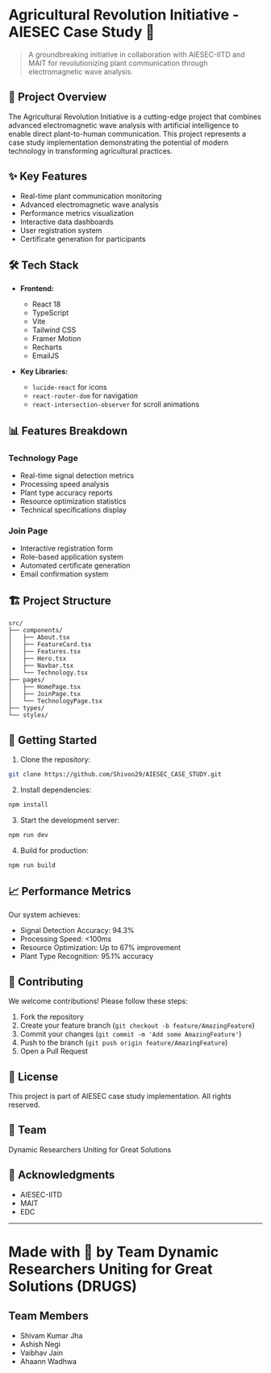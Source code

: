 # Agricultural Revolution Initiative - AIESEC Case Study 🌱

> A groundbreaking initiative in collaboration with AIESEC-IITD and MAIT for revolutionizing plant communication through electromagnetic wave analysis.

## 🚀 Project Overview

The Agricultural Revolution Initiative is a cutting-edge project that combines advanced electromagnetic wave analysis with artificial intelligence to enable direct plant-to-human communication. This project represents a case study implementation demonstrating the potential of modern technology in transforming agricultural practices.

## ✨ Key Features

- Real-time plant communication monitoring
- Advanced electromagnetic wave analysis
- Performance metrics visualization
- Interactive data dashboards
- User registration system
- Certificate generation for participants

## 🛠️ Tech Stack

- **Frontend:**
  - React 18
  - TypeScript
  - Vite
  - Tailwind CSS
  - Framer Motion
  - Recharts
  - EmailJS

- **Key Libraries:**
  - `lucide-react` for icons
  - `react-router-dom` for navigation
  - `react-intersection-observer` for scroll animations

## 📊 Features Breakdown

### Technology Page
- Real-time signal detection metrics
- Processing speed analysis
- Plant type accuracy reports
- Resource optimization statistics
- Technical specifications display

### Join Page
- Interactive registration form
- Role-based application system
- Automated certificate generation
- Email confirmation system

## 🏗️ Project Structure

```
src/
├── components/
│   ├── About.tsx
│   ├── FeatureCard.tsx
│   ├── Features.tsx
│   ├── Hero.tsx
│   ├── Navbar.tsx
│   └── Technology.tsx
├── pages/
│   ├── HomePage.tsx
│   ├── JoinPage.tsx
│   └── TechnologyPage.tsx
├── types/
└── styles/
```

## 🚀 Getting Started

1. Clone the repository:
```bash
git clone https://github.com/Shivoo29/AIESEC_CASE_STUDY.git
```

2. Install dependencies:
```bash
npm install
```

3. Start the development server:
```bash
npm run dev
```

4. Build for production:
```bash
npm run build
```

## 📈 Performance Metrics

Our system achieves:
- Signal Detection Accuracy: 94.3%
- Processing Speed: <100ms
- Resource Optimization: Up to 67% improvement
- Plant Type Recognition: 95.1% accuracy

## 🤝 Contributing

We welcome contributions! Please follow these steps:

1. Fork the repository
2. Create your feature branch (`git checkout -b feature/AmazingFeature`)
3. Commit your changes (`git commit -m 'Add some AmazingFeature'`)
4. Push to the branch (`git push origin feature/AmazingFeature`)
5. Open a Pull Request

## 📄 License

This project is part of AIESEC case study implementation. All rights reserved.

## 👥 Team

Dynamic Researchers Uniting for Great Solutions

## 🙏 Acknowledgments

- AIESEC-IITD
- MAIT
- EDC

---
# Made with 💚 by Team Dynamic Researchers Uniting for Great Solutions (DRUGS)
## Team Members

- Shivam Kumar Jha                                                                                                                                                                                                                           
- Ashish Negi                                                                                                                                                                                                                                
- Vaibhav Jain                                                                                                                                                                                                                               
- Ahaann Wadhwa
